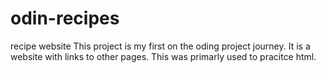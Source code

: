 # odin-recipes
recipe website
This project is my first on the oding project journey. It is a website with links to other pages. This was primarly used to pracitce html.
